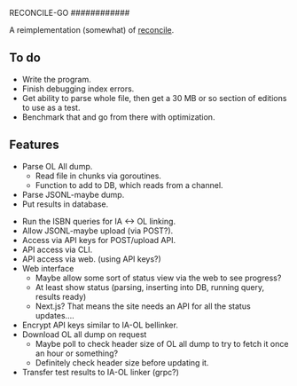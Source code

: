 RECONCILE-GO
############

A reimplementation (somewhat) of [reconcile](https://github.com/scottbarnes/reconcile).

## To do
- Write the program.
- Finish debugging index errors.
- Get ability to parse whole file, then get a 30 MB or so section of editions to use as a test.
- Benchmark that and go from there with optimization.

## Features
- Parse OL All dump.
  - Read file in chunks via goroutines.
  <!-- - Parse chunks, send completed *OpenLibraryEditions to channel -->
  - Function to add to DB, which reads from a channel.
- Parse JSONL-maybe dump.
- Put results in database.
<!-- - Convert to ISBN 13 -->
<!--   - Maybe this can use pointers to avoid allocating more memory if it turns out the ISBN is already 13? -->
<!--   - Faster to work as runes? -->
<!--   - Use smaller int-types to save memory? -->
- Run the ISBN queries for IA <-> OL linking.
- Allow JSONL-maybe upload (via POST?).
- Access via API keys for POST/upload API.
- API access via CLI.
- API access via web. (using API keys?)
- Web interface
  - Maybe allow some sort of status view via the web to see progress?
  - At least show status (parsing, inserting into DB, running query, results ready)
  - Next.js? That means the site needs an API for all the status updates....
- Encrypt API keys similar to IA-OL  bellinker.
- Download OL all dump on request
  - Maybe poll to check header size of OL all dump to try to fetch it once an hour or something?
  - Definitely check header size before updating it.
- Transfer test results to IA-OL linker (grpc?)
